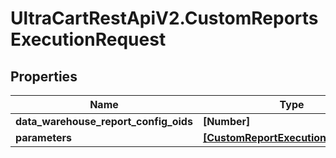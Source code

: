 # UltraCartRestApiV2.CustomReportsExecutionRequest

## Properties

Name | Type | Description | Notes
------------ | ------------- | ------------- | -------------
**data_warehouse_report_config_oids** | **[Number]** |  | [optional] 
**parameters** | [**[CustomReportExecutionParameter]**](CustomReportExecutionParameter.md) |  | [optional] 


